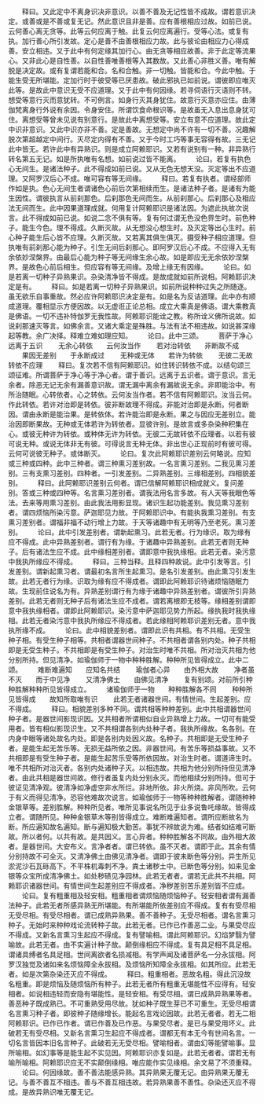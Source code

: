 <!-- { "loadSidebar": true } -->
　　释曰。又此定中不离身识决非意识。以善不善及无记性皆不成故。谓若意识决定。或善或是不善或复无记。然此意识且非是善。应有善根相应过故。如前已说。云何善心离无贪等。此等云何应离于触。此复云何应离遍行。受等心法。或复有执。加行善心所引发故。定心是善不由善根相应力故。此与彼论由相应力心得成善。安立相违。又于此中有何定缘其加行心。由无贪等相应故善。非于此定等流果心。又非此心是自性善。以自性善唯善根等入其数故。又此善心非胜义善。唯有解脱是决定故。或有复谓若能和合。名和合触。非一切触。皆能和合。今此中触。于能生受无所堪能。定加行时于彼受等已厌患故。破此邪执已如前说。谓彼即应唯灭此等。是故此中意识无受不应道理。又于此中有何因缘。若寻伺语行灭语则不转。想受等意行灭而意犹转。不可例言。如身行灭其身犹住。故意行灭意亦应住。由薄伽梵离身行外说有余因。令身安住。所谓饮食命根识等。是故虽无入息出息身犹可住。离想受等曾未见说有别意行。是故此中离想受等。安立有意不应道理。故此定中识非意识。又此中识亦非不善。定是善故。无想定中尚不许有一切不善。况趣解脱次第超越定中间行。灭尽定内得有不善。又于今时工巧等事无容得有故。三无记此中皆无。若许此中有异熟识。则是成立阿赖耶识。又若有说别有一种。非异熟行转名第五无记。如是所执唯有名想。如前说过皆不能离。
　　论曰。若复有执色心无间生。是诸法种子。此不得成如前已说。又从无色无想天没。灭定等出不应道理。又阿罗汉后心不成。唯可容有等无间缘。
　　释曰。若复有执者。谓经部师作如是执。色心无间生者谓诸色心前后次第相续而生。是诸法种子者。是诸有为能生因性。谓彼执言从前刹那色。后刹那色无间而生。从前刹那心。后刹那心及相应法无间而生。此中因果道理成就。何用复计阿赖耶识是诸法因。为遮此执故次说言。此不得成如前已说。如说二念不俱有等。复有何过谓无色没色界生时。前色种子。能生今色。理不得成。久断灭故。从无想没心想生时。及灭定等出心生时。前心种子能生后心皆不应理。久断灭故。又若离其俱生俱灭。摄受种子相应道理。但执唯有前刹那心能为种子。引生无间后刹那心。即阿罗汉后心不成。不应得入无有余依妙涅槃界。由最后心能为种子等无间缘生余心故。如是即应无无余依妙涅槃界。是故色心前后相生。但应容有等无间缘。及增上缘无有因缘。
　　论曰。如是若离一切种子异熟果识。杂染清净皆不得成。是故成就如前所说相。阿赖耶识决定是有。
　　释曰。如是若离一切种子异熟果识。如前所说种种过失之所随逐。虽无欲乐自事重故。然必应许阿赖耶识决定是有。如是名为反诘道理。此中亦有顺成道理。覆相显示方便因故。以无虚诳正论总相。成立大乘真是佛语。谓大乘教真是佛语。一切不违补特伽罗无我性故。阿赖耶识能诠之教。称所诠义佛所说故。如说刹那速灭等言。如佛余言。又诸大乘定是殊胜。与法有法不相违故。如说甚深缘起等教。余广决择。释难立难如理应知。
　　论曰。此中三颂。
　　菩萨于净心　　远离于五识
　　无余心转依　　云何汝当作
　　若对治转依　　非断故不成
　　果因无差别　　于永断成过
　　无种或无体　　若许为转依
　　无彼二无故　　转依不应理
　　释曰。复次若不信有阿赖耶识。如住转识转依不成。以结句颂三颂征难。所谓菩萨于净心等于净心者。谓于善识。远离于五识者。谓于意识。言无余者。除恶无记无余有漏善意识故。谓无漏中离余有漏故说无余。非即能治中。有所治随眠。心转依者。心之转依。云何汝当作者。若不信有阿赖耶识。汝当云何。作此转依。若许对治即是转依。彼非断故理不得成。非能对治即是永断。何者断因。谓由永断是能治果。是转依体。若许能治即是永断。果之与因应无差别立。能治因即断果故。无种或无体若许为转依者。显彼许别。是故言或多杂染种积集在心。或彼无种许为转依。或种体无许为转依。无彼二无故转依不应理者。以若有彼可说无种。或说无体非无有彼。可得说言无种无体。非出世心正现前时有彼可得。云何可说彼无种子。或体断灭。
　　论曰。复次此阿赖耶识差别云何略说。应知或三种或四种。此中三种者。谓三种熏习差别故。一名言熏习差别。二我见熏习差别。三有支熏习差别。四种者。一引发差别。二异熟差别。三缘相差别。四相貌差别。
　　释曰。此阿赖耶识差别云何者。谓已信解阿赖耶识相成就义。复问差别。答或三种或四种等。名言熏习差别者。谓我法用名言多故。有人天等我眼色等法。去来等用熏习差别。由此我法用影显现。诸识生起功能差别。我见熏习差别者。谓四烦恼所染污意。萨迦耶见力故。于阿赖耶识中。有能执我熏习差别。有支熏习差别者。谓福非福不动行增上力故。于天等诸趣中有无明等乃至老死。熏习差别。
　　论曰。此中引发差别者。谓新起熏习。此若无者。行为缘识。取为缘有应不得成。此中异熟差别者。谓行有为缘。于诸趣中异熟差别。此若无者则无种子。后有诸法生应不成。此中缘相差别者。谓即意中我执缘相。此若无者。染污意中我执所缘应不得成。
　　释曰。三种当释。且释四种故说。此中引发等言。引发差别。谓新起熏习者。谓最初名言所生起熏习。是名引发差别。由此熏习引发生故。此若无者行为缘。识取为缘有应不得成者。谓即此阿赖耶识待诸烦恼随眠力故。生现前住说名为有。异熟差别谓行有为缘于诸趣中异熟差别者。谓彼所引异熟差别。此若无者则无种子后有诸法生应不成者。谓若离根即无枝等。缘相差别谓即意中我执缘相者。谓即此阿赖耶识。染污意中萨迦耶见势力所起。缘执我时我执缘相。此若无者染污意中我执所缘应不得成者。若此缘相阿赖耶识差别无者。意中我执所缘不成。
　　论曰。此中相貌差别者。谓即此识有共相。有不共相。无受生种子相。有受生种子相等。共相者谓器世间种子。不共相者谓各别内处。种子共相即是无受生种子。不共相即是有受生种子。对治生时唯不共相。所对治灭共相为他分别所持。但见清净。如瑜伽师于一物中种种胜解。种种所见皆得成立。此中二颂。
　　难断难遍知　　应知名共结
　　瑜伽者心异　　由外相大故
　　净者虽不灭　　而于中见净
　　又清净佛土　　由佛见清净
　　复有别颂。对前所引种种胜解种种所见皆得成立。
　　诸瑜伽师于一物　　种种胜解各不同
　　种种所见皆得成　　故知所取唯有识
　　此若无者诸器世间。有情世间。生起差别。应不得成。
　　释曰。相貌差别多种不同。谓共相等种种差别。此中共相谓器世间种子者。是器世间影现识因。又共相者所谓相似自业异熟增上力故。一切可有能受用者。皆有相似影现识生。又不共相谓各别内处种子者。我执所缘故。名各别。在内身中眼等诸处故名内处。即是各别内处因义故。名种子。共相即是无受生种子者。是能生起无苦乐等。无损无益所依之因。非器世间。有苦乐等损益事故。又不共相即是有受生种子者。是能生起苦乐受等所依因故。对治生时者。谓道谛生时。唯不共相所对治灭者。各别内处诸种子灭。以相违故。共相为他分别所持但见清净者。由此共相是器世间故。修行者虽复内处分别永灭。而他相续分别所持。但可于彼证见清净观。彼清净如净虚空非水所烂。非地所依。非火所烧。非风所吹。云何于有义而得见清净。恐容他难故次说言。如瑜伽师于一物等种种胜解者。谓随种种金银草等。差别胜解。种种所见者。唯所见事说名所见于业多说鲁吒缘故。皆得成立者。谓随所见。种种金银草木等别皆得成立。难断难遍知者。谓所应断故名为断。所应遍知故名遍知。断与遍知极大勤苦。事犹不辨故说为难。结者如结难可断故。所以者何。以共有故。是共因义。言心异者。种种胜解各不同故。由外相大故者。是器世间。大安布义。言净者者。谓已转依。虽不灭者。谓即于此。其余有情分别持故不可全灭。又清净佛土由佛见清净者。谓即于彼未断色等分别。异生所见淤泥沙石瓦砾高下。不平株杌毒刺不净。粪土诸秽土中。已断色等分别。如来见金银等众宝所成清净佛土。如处秽碛见净园林。此若无者者。谓若无此共不共相。阿赖耶识诸器世间。有情世间生起差别应不得成者。净秽差别苦乐差别皆不应成。
　　论曰。复有粗重相及轻安相。粗重相者谓烦恼随烦恼种子。轻安相者谓有漏善法种子。此若无者所感异熟无所堪能。有所堪能所依差别应不得成。复有有受尽相无受尽相。有受尽相者。谓已成熟异熟果。善不善种子。无受尽相者。谓名言熏习种子。无始时来种种戏论流转种子故。此若无者。已作已作善恶二业。与果受尽应不得成。又新名言熏习生起应不得成。复有譬喻相。谓此阿赖耶识。幻焰梦翳为譬喻故。此若无者。由不实遍计种子故。颠倒缘相应不得成。复有具足相不具足相。谓诸具缚者名具足相。世间离欲者名损减相。有学声闻及诸菩萨名一分永拔相。阿罗汉独觉及诸如来名烦恼障全永拔相。及烦恼所知障全永拔相。如其所应。此若无者。如是次第杂染还灭应不得成。
　　释曰。粗重相者。恶故名粗。得此沉没故名粗重。即是烦恼及随烦恼所有种子。此若无者所有粗重无堪能性不应得有。轻安相者。如说相违轻而安隐有堪能性。是轻安相。有受尽相。谓已成熟异熟果等者。善恶种子既成熟已。不可重熟受用尽故。犹如种子既生芽已不可重生。无受尽相谓名言熏习种子者。即彼种子随缘增长。能起名言戏论因故。此若无者者。若无二相阿赖耶识。已作已作者。谓已作善及已作恶。与果受尽者。是已与果受用坏义。此破若无有受尽相。又新名言熏习生起应不得成者。谓都无有本无今有世间名言。一切名言皆因本旧名言种子。此破若无无受尽相。譬喻相者。谓由幻等能譬喻事。显所喻相。如幻事等是能生起不实见因。阿赖耶识亦复如是。此若无者者。谓若无有喻所喻相。阿赖耶识应无不实颠倒缘相。唯应能作实见缘相。余文易了不须重释。
　　论曰。何因缘故。善不善法能感异熟。其异熟果无覆无记。由异熟果无覆无记。与善不善互不相违。善与不善互相违故。若异熟果善不善性。杂染还灭应不得成。是故异熟识唯无覆无记。
